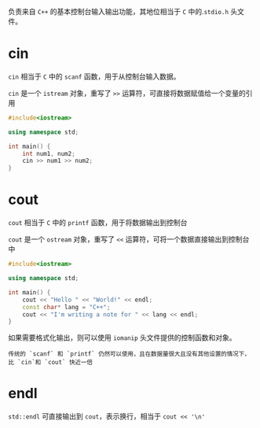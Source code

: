 负责来自 `C++` 的基本控制台输入输出功能，其地位相当于 `C` 中的.`stdio.h` 头文件。

# cin

`cin`  相当于 `C` 中的 `scanf` 函数，用于从控制台输入数据。

`cin` 是一个 `istream` 对象，重写了 `>>` 运算符，可直接将数据赋值给一个变量的引用

```c++
#include<iostream>

using namespace std;

int main() {
    int num1, num2;
    cin >> num1 >> num2;
}
```

# cout

`cout` 相当于 `C` 中的 `printf` 函数，用于将数据输出到控制台

`cout` 是一个 `ostream` 对象，重写了 `<<` 运算符，可将一个数据直接输出到控制台中

```c++
#include<iostream>

using namespace std;

int main() {
    cout << "Hello " << "World!" << endl;
    const char* lang = "C++";
    cout << "I'm writing a note for " << lang << endl;
}
```

如果需要格式化输出，则可以使用 `iomanip` 头文件提供的控制函数和对象。

```ad-important
传统的 `scanf` 和 `printf` 仍然可以使用，且在数据量很大且没有其他设置的情况下，比 `cin`和 `cout` 快近一倍
```

# endl

`std::endl` 可直接输出到 `cout`，表示换行，相当于 `cout << '\n'`